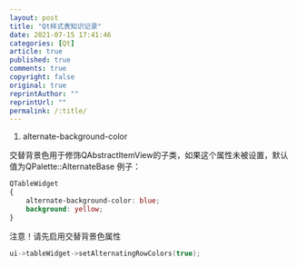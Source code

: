 ```yaml
---
layout: post
title: "Qt样式表知识记录"
date: 2021-07-15 17:41:46
categories: [Qt]
article: true
published: true
comments: true
copyright: false
original: true
reprintAuthor: ""
reprintUrl: ""
permalink: /:title/
---
```


1. alternate-background-color

交替背景色用于修饰QAbstractItemView的子类，如果这个属性未被设置，默认值为QPalette::AlternateBase
例子：

```css
QTableWidget
{
    alternate-background-color: blue;
    background: yellow;
}
```

注意！请先启用交替背景色属性

```cpp
ui->tableWidget->setAlternatingRowColors(true);
```

